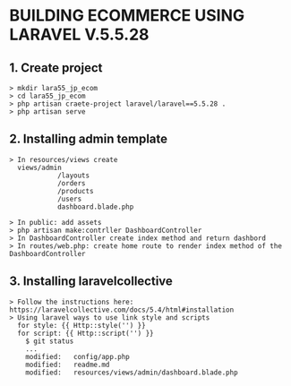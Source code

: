 # BUILDING ECOMMERCE USING LARAVEL V.5.5.28

## 1. Create project

	> mkdir lara55_jp_ecom
	> cd lara55_jp_ecom
	> php artisan craete-project laravel/laravel==5.5.28 .
	> php artisan serve

## 2. Installing admin template

	> In resources/views create
	  views/admin
	  			/layouts
	  			/orders
	  			/products
	  			/users
	  			dashboard.blade.php

	> In public: add assets
	> php artisan make:contrller DashboardController
	> In DashboardController create index method and return dashbord
	> In routes/web.php: create home route to render index method of the DashboardController	

## 3. Installing laravelcollective

	> Follow the instructions here: https://laravelcollective.com/docs/5.4/html#installation
	> Using laravel ways to use link style and scripts 
	  for style: {{ Http::style('') }}
	  for script: {{ Http::script('') }}
		$ git status
		...
        modified:   config/app.php
        modified:   readme.md
        modified:   resources/views/admin/dashboard.blade.php
  
